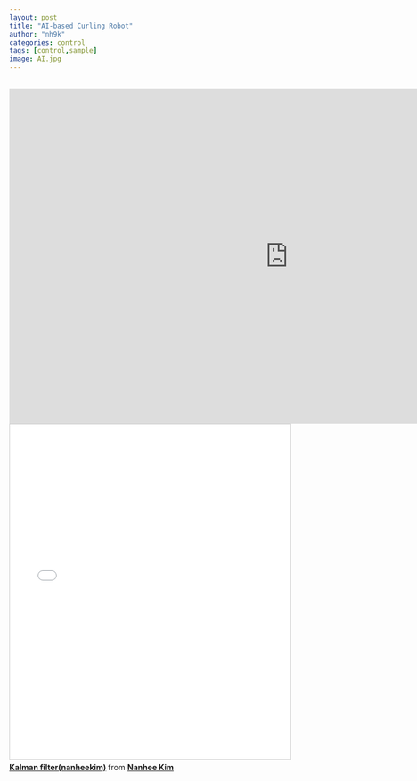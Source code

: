 ```yaml
---
layout: post
title: "AI-based Curling Robot"
author: "nh9k"
categories: control
tags: [control,sample]
image: AI.jpg
---
```

<br>
<iframe width="1000" height="600" src="https://www.youtube.com/embed/6dFxgervPwc" frameborder="0" allow="accelerometer; autoplay; encrypted-media; gyroscope; picture-in-picture" allowfullscreen></iframe>  
<br>
<iframe src="//www.slideshare.net/slideshow/embed_code/key/46jrTEci0rPi3H" width="1000" height="600" frameborder="0" marginwidth="0" marginheight="0" scrolling="no" style="border:1px solid #CCC; border-width:1px; margin-bottom:5px; max-width: 100%;" allowfullscreen> </iframe>  
<div style="margin-bottom:5px"> <strong> <a href="//www.slideshare.net/ssuserf5270f/kalman-filternanheekim" title="Kalman filter(nanheekim)" target="_blank">Kalman filter(nanheekim)</a> </strong> from <strong><a href="https://www.slideshare.net/ssuserf5270f" target="_blank">Nanhee Kim</a></strong> </div>
<br>
<br>
<br>
<br>
<br>
<br>